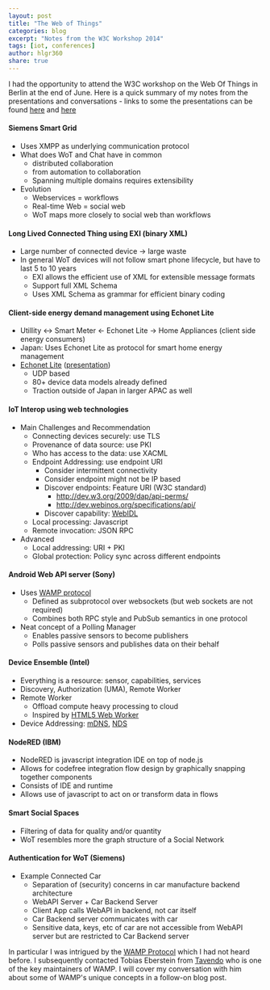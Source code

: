 ```yaml
---
layout: post
title: "The Web of Things"
categories: blog
excerpt: "Notes from the W3C Workshop 2014"
tags: [iot, conferences]
author: hlgr360
share: true
---
```


I had the opportunity to attend the W3C workshop on the Web Of Things in Berlin at the end of June. Here is a quick summary of my notes from the presentations and conversations - links to some the presentations can be found [here](http://www.w3.org/2014/02/wot/agenda.html) and [here](http://www.w3.org/2014/02/wot/report.html)

#### Siemens Smart Grid
* Uses XMPP as underlying communication protocol
* What does WoT and Chat have in common 
  * distributed collaboration
  * from automation to collaboration
  * Spanning multiple domains requires extensibility
* Evolution 
  * Webservices = workflows
  * Real-time Web = social web
  * WoT maps more closely to social web than workflows

#### Long Lived Connected Thing using EXI (binary XML)
* Large number of connected device -> large waste
* In general WoT devices will not follow smart phone lifecycle, but have to last 5 to 10 years
  * EXI allows the efficient use of XML for extensible message formats
  * Support full XML Schema
  * Uses XML Schema as grammar for efficient binary coding

#### Client-side energy demand management using Echonet Lite
* Utillity <-> Smart Meter <- Echonet Lite -> Home Appliances (client side energy consumers)
* Japan: Uses Echonet Lite as protocol for smart home energy management 
* [Echonet Lite](http://www.echonet.gr.jp/english/spec/index.htm) ([presentation](http://www.w3.org/2013/07/mmi/slides/Umejima.pdf))
  * UDP based
  * 80+ device data models already defined
  * Traction outside of Japan in larger APAC as well

#### IoT Interop using web technologies
* Main Challenges and Recommendation
  * Connecting devices securely: use TLS
  * Provenance of data source: use PKI
  * Who has access to the data: use XACML
  * Endpoint Addressing: use endpoint URI
    * Consider intermittent connectivity
    * Consider endpoint might not be IP based
    * Discover endpoints: Feature URI (W3C standard)
      * http://dev.w3.org/2009/dap/api-perms/
      * http://dev.webinos.org/specifications/api/
    * Discover capability: [WebIDL](http://www.w3.org/TR/WebIDL/)
  * Local processing: Javascript
  * Remote invocation: JSON RPC
* Advanced
  * Local addressing: URI + PKI
  * Global protection: Policy sync across different endpoints

#### Android Web API server (Sony)
* Uses [WAMP protocol](http://wamp.ws)
  * Defined as subprotocol over websockets (but web sockets are not required)
  * Combines both RPC style and PubSub semantics in one protocol
* Neat concept of a Polling Manager
  * Enables passive sensors to become publishers
  * Polls passive sensors and publishes data on their behalf

#### Device Ensemble (Intel)
* Everything is a resource: sensor, capabilities, services
* Discovery, Authorization (UMA), Remote Worker
* Remote Worker
  * Offload compute heavy processing to cloud
  * Inspired by [HTML5 Web Worker](http://www.w3schools.com/html/html5_webworkers.asp)
* Device Addressing: [mDNS](http://en.wikipedia.org/wiki/Multicast_DNS), [NDS](http://www.novell.com/documentation/nds73/pdfdoc/10412671.pdf)

#### NodeRED (IBM)
* NodeRED is javascript integration IDE on top of node.js 
* Allows for codefree integration flow design by graphically snapping together components
* Consists of IDE and runtime
* Allows use of javascript to act on or transform data in flows

#### Smart Social Spaces
* Filtering of data for quality and/or quantity
* WoT resembles more the graph structure of a Social Network

#### Authentication for WoT (Siemens)
* Example Connected Car
  * Separation of (security) concerns in car manufacture backend architecture
  * WebAPI Server + Car Backend Server
  * Client App calls WebAPI in backend, not car itself
  * Car Backend server communicates with car
  * Sensitive data, keys, etc of car are not accessible from WebAPI server but are restricted to Car Backend server

In particular I was intrigued by the [WAMP Protocol](http://wamp.ws) which I had not heard before. I subsequently contacted Tobias Eberstein from [Tavendo](http://tavendo.com) who is one of the key maintainers of WAMP. I will cover my conversation with him about some of WAMP's unique concepts in a follow-on blog post.
